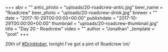 +++
abv = ""
antic_photo = "uploads/20-roadcrew-antic.jpg"
beer_name = "Roadcrew"
beer_photo = "uploads/20-roadcrew-drink.jpg"
brewer = ""
date = "2017-10-29T00:00:00+00:00"
publishdate = "2017-10-29T00:00:00+00:00"
thumbnail = "uploads/20-roadcrew-thumbnail.jpg"
title = "Day 20 - Roadcrew"
video = ""
author = "Jonathan"
_template = "post"
+++

20th of [#Drinktober](https://www.facebook.com/hashtag/drinktober?epa=HASHTAG), tonight I've got a pint of Roadcrew \\m/
